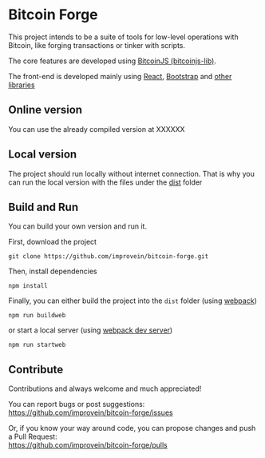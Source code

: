 # Bitcoin Forge

This project intends to be a suite of tools for low-level operations with Bitcoin, like forging transactions or tinker with scripts.

The core features are developed using [BitcoinJS (bitcoinjs-lib)](https://github.com/bitcoinjs/bitcoinjs-lib).

The front-end is developed mainly using [React](https://reactjs.org), [Bootstrap](https://getbootstrap.com) and [other libraries](https://github.com/improvein/bitcoin-forge/blob/master/package.json)

## Online version
You can use the already compiled version at XXXXXX

## Local version
The project should run locally without internet connection. That is why you can run the local version with the files under the [dist](https://github.com/improvein/bitcoin-forge/tree/master/dist) folder

## Build and Run
You can build your own version and run it.

First, download the project
```
git clone https://github.com/improvein/bitcoin-forge.git
```

Then, install dependencies
```
npm install
```

Finally, you can either build the project into the `dist` folder (using [webpack](https://webpack.js.org/))
```
npm run buildweb
```
or start a local server (using [webpack dev server](https://github.com/webpack/webpack-dev-server))
```
npm run startweb
```

## Contribute
Contributions and always welcome and much appreciated!

You can report bugs or post suggestions:<br/>
https://github.com/improvein/bitcoin-forge/issues

Or, if you know your way around code, you can propose changes and push a Pull Request:<br/>
https://github.com/improvein/bitcoin-forge/pulls